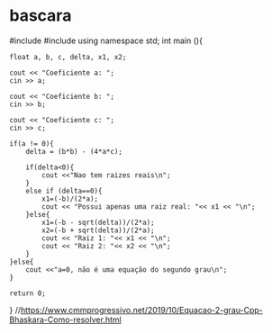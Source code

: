 # bascara

#include<iostream>
#include<cmath>
using namespace std;
int main (){
	
	float a, b, c, delta, x1, x2;

    cout << "Coeficiente a: ";
    cin >> a;

    cout << "Coeficiente b: ";
    cin >> b;

    cout << "Coeficiente c: ";
    cin >> c;

    if(a != 0){
        delta = (b*b) - (4*a*c);

        if(delta<0){
            cout <<"Nao tem raizes reais\n";
        }
        else if (delta==0){
            x1=(-b)/(2*a);
            cout << "Possui apenas uma raiz real: "<< x1 << "\n";
        }else{
            x1=(-b - sqrt(delta))/(2*a);
            x2=(-b + sqrt(delta))/(2*a);
            cout << "Raiz 1: "<< x1 << "\n";
            cout << "Raiz 2: "<< x2 << "\n";
        }
    }else{
        cout <<"a=0, não é uma equação do segundo grau\n";
    }
	
	return 0;
}
//https://www.cmmprogressivo.net/2019/10/Equacao-2-grau-Cpp-Bhaskara-Como-resolver.html
